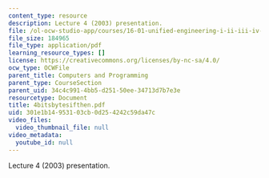 ```yaml
---
content_type: resource
description: Lecture 4 (2003) presentation.
file: /ol-ocw-studio-app/courses/16-01-unified-engineering-i-ii-iii-iv-fall-2005-spring-2006/301e1b14953103cb0d254242c59da47c_4bitsbytesifthen.pdf
file_size: 184965
file_type: application/pdf
learning_resource_types: []
license: https://creativecommons.org/licenses/by-nc-sa/4.0/
ocw_type: OCWFile
parent_title: Computers and Programming
parent_type: CourseSection
parent_uid: 34c4c991-4bb5-d251-50ee-34713d7b7e3e
resourcetype: Document
title: 4bitsbytesifthen.pdf
uid: 301e1b14-9531-03cb-0d25-4242c59da47c
video_files:
  video_thumbnail_file: null
video_metadata:
  youtube_id: null
---
```

Lecture 4 (2003) presentation.